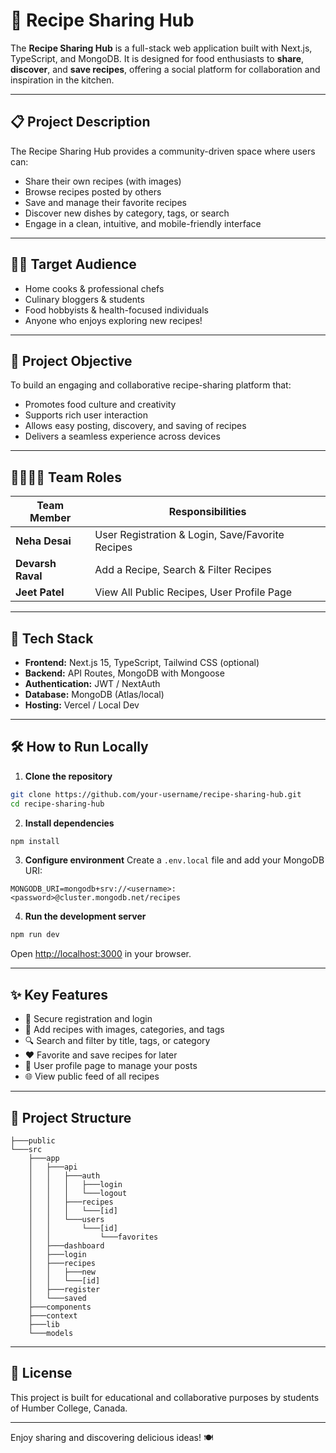 # 🍳 Recipe Sharing Hub

The **Recipe Sharing Hub** is a full-stack web application built with Next.js, TypeScript, and MongoDB. It is designed for food enthusiasts to **share**, **discover**, and **save recipes**, offering a social platform for collaboration and inspiration in the kitchen.

---

## 📋 Project Description

The Recipe Sharing Hub provides a community-driven space where users can:
- Share their own recipes (with images)
- Browse recipes posted by others
- Save and manage their favorite recipes
- Discover new dishes by category, tags, or search
- Engage in a clean, intuitive, and mobile-friendly interface

---

## 🧑‍🍳 Target Audience

- Home cooks & professional chefs  
- Culinary bloggers & students  
- Food hobbyists & health-focused individuals  
- Anyone who enjoys exploring new recipes!

---

## 🎯 Project Objective

To build an engaging and collaborative recipe-sharing platform that:
- Promotes food culture and creativity  
- Supports rich user interaction  
- Allows easy posting, discovery, and saving of recipes  
- Delivers a seamless experience across devices

---

## 👨‍👩‍👧‍👦 Team Roles

| Team Member     | Responsibilities                                |
|------------------|--------------------------------------------------|
| **Neha Desai**   | User Registration & Login, Save/Favorite Recipes |
| **Devarsh Raval**| Add a Recipe, Search & Filter Recipes            |
| **Jeet Patel**   | View All Public Recipes, User Profile Page       |

---

## 🚀 Tech Stack

- **Frontend:** Next.js 15, TypeScript, Tailwind CSS (optional)
- **Backend:** API Routes, MongoDB with Mongoose
- **Authentication:** JWT / NextAuth
- **Database:** MongoDB (Atlas/local)
- **Hosting:** Vercel / Local Dev

---

## 🛠️ How to Run Locally

1. **Clone the repository**
```bash
git clone https://github.com/your-username/recipe-sharing-hub.git
cd recipe-sharing-hub
```

2. **Install dependencies**
```bash
npm install
```

3. **Configure environment**
Create a `.env.local` file and add your MongoDB URI:
```env
MONGODB_URI=mongodb+srv://<username>:<password>@cluster.mongodb.net/recipes
```

4. **Run the development server**
```bash
npm run dev
```

Open [http://localhost:3000](http://localhost:3000) in your browser.

---

## ✨ Key Features

- 🔐 Secure registration and login  
- 🍲 Add recipes with images, categories, and tags  
- 🔍 Search and filter by title, tags, or category  
- ❤️ Favorite and save recipes for later  
- 👤 User profile page to manage your posts  
- 🌐 View public feed of all recipes

---

## 📁 Project Structure

```
├───public
└───src
    ├───app
    │   ├───api
    │   │   ├───auth
    │   │   │   ├───login
    │   │   │   └───logout
    │   │   ├───recipes
    │   │   │   └───[id]
    │   │   └───users
    │   │       └───[id]
    │   │           └───favorites
    │   ├───dashboard
    │   ├───login
    │   ├───recipes
    │   │   ├───new
    │   │   └───[id]
    │   ├───register
    │   └───saved
    ├───components
    ├───context
    ├───lib
    └───models
```

---

## 📄 License

This project is built for educational and collaborative purposes by students of Humber College, Canada.

---

Enjoy sharing and discovering delicious ideas! 🍽️

